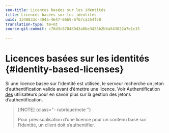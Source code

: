 ```yaml
---
seo-title: Licences basées sur les identités
title: Licences basées sur les identités
uuid: 3340833c-404a-4647-86b9-6f67ca354f58
translation-type: tm+mt
source-git-commit: c78d3c87848943a0be3433b2b6a543822a7e1c15

---
```



# Licences basées sur les identités {#identity-based-licenses}

Si une licence basée sur l’identité est utilisée, le serveur recherche un jeton d’authentification valide avant d’émettre une licence. Voir Authentification [des](../../../aaxs-protecting-content/content-introduction/content-usage-rules/content-authentication/content-user-authentication.md) utilisateurs pour en savoir plus sur la gestion des jetons d’authentification.

>[!NOTE] {class=&quot;- rubrique/note &quot;}
>
>Pour prévisualisation d’une licence pour un contenu basé sur l’identité, un client doit s’authentifier.

